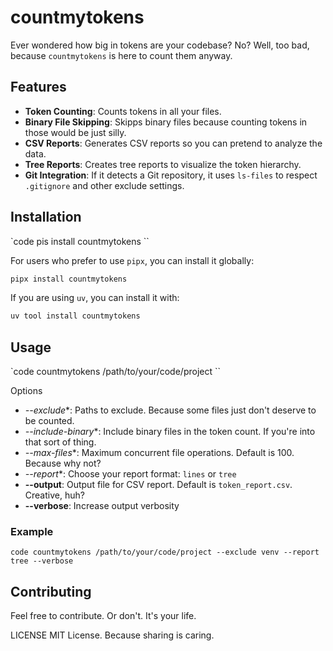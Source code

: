 # countmytokens

Ever wondered how big in tokens are your codebase? No? Well, too bad, because `countmytokens` is here to count them anyway. 

## Features

- **Token Counting**: Counts tokens in all your files.
- **Binary File Skipping**: Skipps binary files because counting tokens in those would be just silly.
- **CSV Reports**: Generates CSV reports so you can pretend to analyze the data.
- **Tree Reports**: Creates tree reports to visualize the token hierarchy.
- **Git Integration**: If it detects a Git repository, it uses `ls-files` to respect `.gitignore` and other exclude settings.


## Installation

`code
pis install countmytokens
``

For users who prefer to use `pipx`, you can install it globally:

```bash
pipx install countmytokens
```

If you are using `uv`, you can install it with:

```bash
uv tool install countmytokens
```

## Usage
`code
countmytokens /path/to/your/code/project
``

Options

- *--exclude**:
Paths to exclude. Because some files just don't deserve to be counted.
- *--include-binary**:
Include binary files in the token count. If you're into that sort of thing.
- *--max-files**:
Maximum concurrent file operations. Default is 100. Because why not?
- *--report**:
Choose your report format: `lines` or `tree`
- **--output**:
Output file for CSV report. Default is `token_report.csv`. Creative, huh?
- **--verbose**:
Increase output verbosity

### Example
``code
countmytokens /path/to/your/code/project --exclude venv --report tree --verbose
``

## Contributing
Feel free to contribute. Or don't. It's your life.

LICENSE
MIT License. Because sharing is caring.
